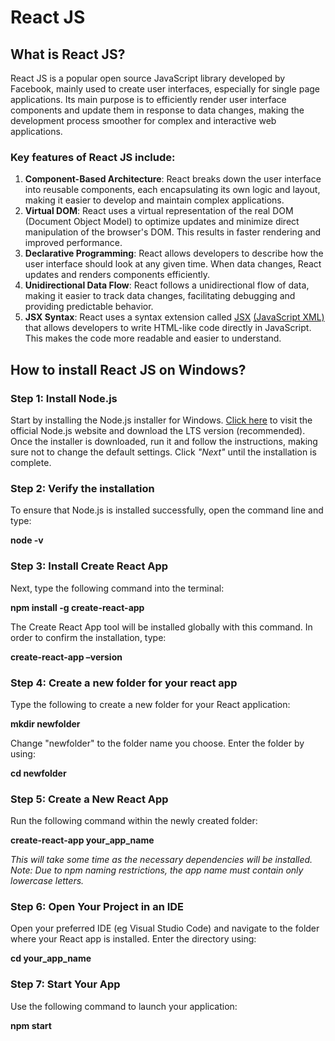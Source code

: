 # React JS

## What is React JS?

React JS is a popular open source JavaScript library developed by Facebook, mainly used to create user interfaces, especially for single page applications. Its main purpose is to efficiently render user interface components and update them in response to data changes, making the development process smoother for complex and interactive web applications.

### Key features of React JS include:

1. **Component-Based Architecture**: React breaks down the user interface into reusable components, each encapsulating its own logic and layout, making it easier to develop and maintain complex applications.
2. **Virtual DOM**: React uses a virtual representation of the real DOM (Document Object Model) to optimize updates and minimize direct manipulation of the browser's DOM. This results in faster rendering and improved performance.
3. **Declarative Programming**: React allows developers to describe how the user interface should look at any given time. When data changes, React updates and renders components efficiently.
4. **Unidirectional Data Flow**: React follows a unidirectional flow of data, making it easier to track data changes, facilitating debugging and providing predictable behavior.
5. **JSX Syntax**: React uses a syntax extension called [JSX](https://developer.mozilla.org/en-US/docs/Web/XML/Parsing_and_serializing_XML) [(JavaScript XML)](https://developer.mozilla.org/en-US/docs/Web/XML/Parsing_and_serializing_XML) that allows developers to write HTML-like code directly in JavaScript. This makes the code more readable and easier to understand.

## How to install React JS on Windows?

### Step 1: Install Node.js

Start by installing the Node.js installer for Windows. [Click here](https://nodejs.org/en) to visit the official Node.js website and download the LTS version (recommended). Once the installer is downloaded, run it and follow the instructions, making sure not to change the default settings. Click *"Next"* until the installation is complete.


### Step 2: Verify the installation

To ensure that Node.js is installed successfully, open the command line and type:

**node -v**


### Step 3: Install Create React App

Next, type the following command into the terminal:

**npm install -g create-react-app**

The Create React App tool will be installed globally with this command. In order to confirm the installation, type:

**create-react-app –version**


### Step 4: Create a new folder for your react app

Type the following to create a new folder for your React application:

**mkdir newfolder**

Change "newfolder" to the folder name you choose. Enter the folder by using:

**cd newfolder**


### Step 5: Create a New React App

Run the following command within the newly created folder:

**create-react-app your_app_name**

*This will take some time as the necessary dependencies will be installed. Note: Due to npm naming restrictions, the app name must contain only lowercase letters.*


### Step 6: Open Your Project in an IDE

Open your preferred IDE (eg Visual Studio Code) and navigate to the folder where your React app is installed. Enter the directory using:

**cd your_app_name**


### Step 7: Start Your App

Use the following command to launch your application:

**npm start**